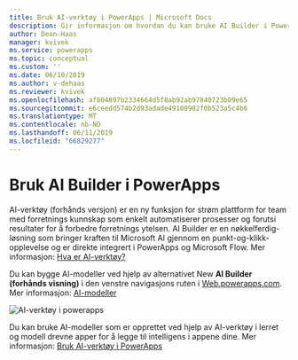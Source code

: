 ```yaml
---
title: Bruk AI-verktøy i PowerApps | Microsoft Docs
description: Gir informasjon om hvordan du kan bruke AI Builder i PowerApps.
author: Dean-Haas
manager: kvivek
ms.service: powerapps
ms.topic: conceptual
ms.custom: ''
ms.date: 06/10/2019
ms.author: v-dehaas
ms.reviewer: kvivek
ms.openlocfilehash: af804897b2334664d5f8ab92ab97840723b09e65
ms.sourcegitcommit: e6ceedd574b2d93adade49100982f0b523a5c4b6
ms.translationtype: MT
ms.contentlocale: nb-NO
ms.lasthandoff: 06/11/2019
ms.locfileid: "66829277"
---
```

# <a name="use-ai-builder-in-powerapps"></a>Bruk AI Builder i PowerApps

AI-verktøy (forhånds versjon) er en ny funksjon for strøm plattform for team med forretnings kunnskap som enkelt automatiserer prosesser og forutsi resultater for å forbedre forretnings ytelsen. AI Builder er en nøkkelferdig-løsning som bringer kraften til Microsoft AI gjennom en punkt-og-klikk-opplevelse og er direkte integrert i PowerApps og Microsoft Flow. Mer informasjon: [Hva er AI-verktøy?](/ai-builder/)

Du kan bygge AI-modeller ved hjelp av alternativet New **AI Builder (forhånds visning)** i den venstre navigasjons ruten i [Web.powerapps.com](https://web.powerapps.com). Mer informasjon: [AI-modeller](/ai-builder/model-types)

![AI-verktøy i powerapps](media/ai-builder.png "AI-verktøy i powerapps")

Du kan bruke AI-modeller som er opprettet ved hjelp av AI-verktøy i lerret og modell drevne apper for å legge til intelligens i appene dine. Mer informasjon: [Bruk AI-verktøy i PowerApps](/ai-builder/use-in-powerapps-overview)
